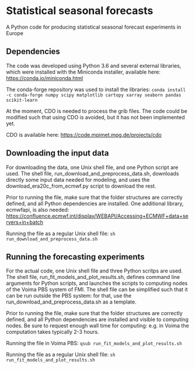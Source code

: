 # Statistical seasonal forecasts
A Python code for producing statistical seasonal forecast experiments in Europe

## Dependencies
The code was developed using Python 3.6 and several external libraries,
which were installed with the Miniconda installer, available here:
https://conda.io/miniconda.html

The conda-forge repository was used to install the libraries:
`conda install -c conda-forge numpy scipy matplotlib cartopy xarray seaborn pandas scikit-learn`

At the moment, CDO is needed to process the grib files. The code could be modified such that
using CDO is avoided, but it has not been implemented yet.

CDO is available here:
https://code.mpimet.mpg.de/projects/cdo

## Downloading the input data  
For downloading the data, one Unix shell file, and one Python script are used.
The shell file, run_download_and_preprocess_data.sh, downloads directly some input data 
needed for modeling, and uses the download_era20c_from_ecmwf.py script to download the rest.

Prior to running the file, make sure that the folder structures are correctly defined, and all
Python dependencies are installed. One additional library, ecmwfapi, is also needed:
https://confluence.ecmwf.int/display/WEBAPI/Accessing+ECMWF+data+servers+in+batch

Running the file as a regular Unix shell file:
`sh run_download_and_preprocess_data.sh`

## Running the forecasting experiments
For the actual code, one Unix shell file and three Python scritps are used.
The shell file, run_fit_models_and_plot_results.sh, defines command line arguments 
for Python scripts, and launches the scripts to computing nodes of the Voima PBS
system of FMI. The shell file can be simplified such that it can be run outside the PBS
system: for that, use the run_download_and_preprocess_data.sh as a template.

Prior to running the file, make sure that the folder structures are correctly defined, and all
Python dependencies are installed and visible to computing nodes. Be sure to request enough 
wall time for computing: e.g. in Voima the computation takes typically 2-3 hours.

Running the file in Voima PBS:
`qsub run_fit_models_and_plot_results.sh`

Running the file as a regular Unix shell file:
`sh run_fit_models_and_plot_results.sh`

